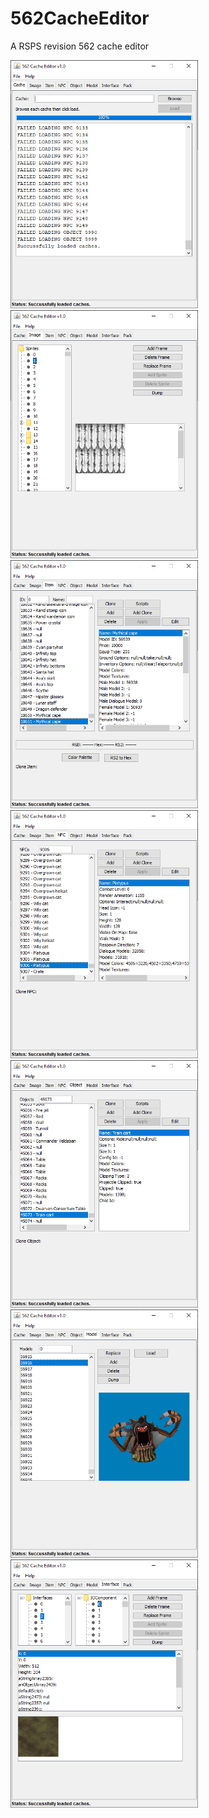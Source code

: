 # 562CacheEditor
A RSPS revision 562 cache editor

<img src="https://github.com/BNormal/562CacheEditor/blob/main/images/cache-tab.png" width="300" /> <img src="https://github.com/BNormal/562CacheEditor/blob/main/images/image-tab.png" width="300" /> <img src="https://github.com/BNormal/562CacheEditor/blob/main/images/item-tab.png" width="300" /> <img src="https://github.com/BNormal/562CacheEditor/blob/main/images/npc-tab.png" width="300" /> <img src="https://github.com/BNormal/562CacheEditor/blob/main/images/object-tab.png" width="300" /> <img src="https://github.com/BNormal/562CacheEditor/blob/main/images/model-tab.png" width="300" /> <img src="https://github.com/BNormal/562CacheEditor/blob/main/images/interface-tab.png" width="300" />
